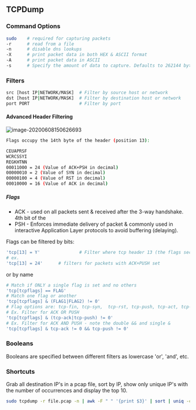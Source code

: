 ## TCPDump

### Command Options

```bash
sudo 	# required for capturing packets
-r		# read from a file
-n		# disable dns lookups
-X		# print packet data in both HEX & ASCII format
-A		# print packet data in ASCII
-s		# Specify the amount of data to capture. Defaults to 262144 bytes.
```

### Filters

```bash
src [host IP|NETWORK/MASK] 	# Filter by source host or network
dst [host IP|NETWORK/MASK] 	# Filter by destination host or network
port PORT					# Filter by port
```

#### Advanced Header Filtering

![image-20200608150626693](.tcpdump.assets/image-20200608150626693.png)

```bash
Flags occupy the 14th byte of the header (position 13):

CEUAPRSF
WCRCSSYI
REGKHTNN
00011000 = 24 (Value of ACK+PSH in decimal)
00000010 = 2 (Value of SYN in decimal)
00000100 = 4 (Value of RST in decimal)
00010000 = 16 (Value of ACK in decimal)
```

##### Flags

- ACK - used on all packets sent & received after the 3-way handshake.  4th bit of the 
- PSH - Enforces immediate delivery of packet & commonly used in interactive Application Layer protocols to avoid buffering (delaying).

Flags can be filtered by bits:

```bash
'tcp[13] = Y'				# Filter where tcp header 13 (the flags section, byte #14) equals decimal value Y.
# ex.
'tcp[13] = 24'		# filters for packets with ACK+PUSH set
```

or by name

```bash
# Match if ONLY a single flag is set and no others
'tcp[tcpflags] == FLAG'
# Match one flag or another
'tcp[tcpflags] & (FLAG1|FLAG2) != 0'
# Flag options are: tcp-fin, tcp-syn,  tcp-rst, tcp-push, tcp-act, tcp-urg
# Ex. Filter for ACK OR PUSH
'tcp[tcpflags] & (tcp-ack|tcp-push) != 0'
# Ex. Filter for ACK AND PUSH - note the double && and single &
'tcp[tcpflags] & tcp-ack != 0 && tcp-push != 0'
```

### Booleans

Booleans are specified between different filters as lowercase 'or', 'and', etc.

### Shortcuts

Grab all destination IP's in a pcap file, sort by IP,  show only unique IP's with the number of occurrences and display the top 10.

```bash
sudo tcpdump -r file.pcap -n | awk -F " " '{print $3}' | sort | uniq -c | head
```

